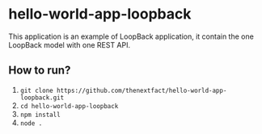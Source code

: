 # hello-world-app-loopback

This application is an example of LoopBack application, it contain the one LoopBack model with one REST API.

## How to run?

1. `git clone https://github.com/thenextfact/hello-world-app-loopback.git`
2. `cd hello-world-app-loopback`
3. `npm install`
4. `node .`
